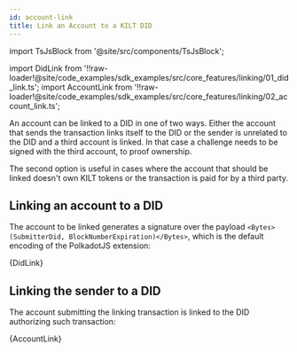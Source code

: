 ```yaml
---
id: account-link
title: Link an Account to a KILT DID
---
```


import TsJsBlock from '@site/src/components/TsJsBlock';

import DidLink from '!!raw-loader!@site/code_examples/sdk_examples/src/core_features/linking/01_did_link.ts';
import AccountLink from '!!raw-loader!@site/code_examples/sdk_examples/src/core_features/linking/02_account_link.ts';

An account can be linked to a DID in one of two ways.
Either the account that sends the transaction links itself to the DID or the sender is unrelated to the DID and a third account is linked.
In that case a challenge needs to be signed with the third account, to proof ownership.

The second option is useful in cases where the account that should be linked doesn't own KILT tokens or the transaction is paid for by a third party.

## Linking an account to a DID

The account to be linked generates a signature over the payload `<Bytes>(SubmitterDid, BlockNumberExpiration)</Bytes>`, which is the default encoding of the PolkadotJS extension:

<TsJsBlock>
  {DidLink}
</TsJsBlock>


## Linking the sender to a DID

The account submitting the linking transaction is linked to the DID authorizing such transaction:

<TsJsBlock>
  {AccountLink}
</TsJsBlock>
